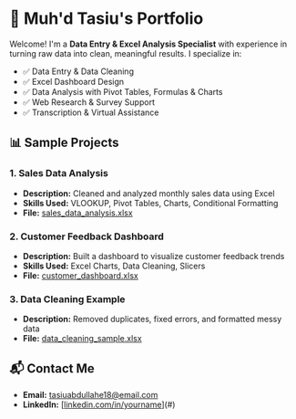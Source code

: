 # 🌟 Muh'd Tasiu's Portfolio

Welcome! I'm a **Data Entry & Excel Analysis Specialist** with experience in turning raw data into clean, meaningful results. I specialize in:

- ✅ Data Entry & Data Cleaning
- ✅ Excel Dashboard Design
- ✅ Data Analysis with Pivot Tables, Formulas & Charts
- ✅ Web Research & Survey Support
- ✅ Transcription & Virtual Assistance

## 📊 Sample Projects

### 1. Sales Data Analysis
- **Description:** Cleaned and analyzed monthly sales data using Excel
- **Skills Used:** VLOOKUP, Pivot Tables, Charts, Conditional Formatting
- **File:** [sales_data_analysis.xlsx](link-to-file)

### 2. Customer Feedback Dashboard
- **Description:** Built a dashboard to visualize customer feedback trends
- **Skills Used:** Excel Charts, Data Cleaning, Slicers
- **File:** [customer_dashboard.xlsx](link-to-file)

### 3. Data Cleaning Example
- **Description:** Removed duplicates, fixed errors, and formatted messy data
- **File:** [data_cleaning_sample.xlsx](link-to-file)

## 📬 Contact Me
- **Email:** tasiuabdullahe18@email.com
- **LinkedIn:** [[linkedin.com/in/yourname](https://www.linkedin.com/in/tasiu-abdullahi-31bb23)](#)

